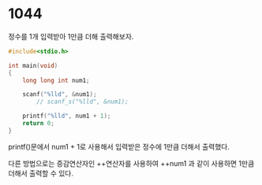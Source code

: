 # 1044

정수를 1개 입력받아 1만큼 더해 출력해보자.

```c
#include<stdio.h>

int main(void)
{
	long long int num1;

	scanf("%lld", &num1);
		// scanf_s("%lld", &num1);

	printf("%lld", num1 + 1);
	return 0;
}
```
printf()문에서 num1 + 1로 사용해서 입력받은 정수에 1만큼 더해서 출력했다.

다른 방법으로는 증감연산자인 ++연산자를 사용하여 ++num1 과 같이 사용하면 1만큼 더해서 출력할 수 있다.